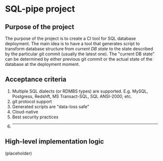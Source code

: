 # SQL-pipe project

## Purpose of the project

The purpose of the project is to create a CI tool for SQL database deployment. The main idea is to have a tool that generates script to transform database structure from *current DB state* to the state described by the particular git commit (usually the latest one).  The "current DB state" can be determined by either previous git commit or the actual state of the database at the deployment moment.

## Acceptance criteria
1. Multiple SQL dialects (or RDMBS types) are supported. E.g. MySQL, Postgress, Redshft, MS Transact-SQL, SQL ANSI-2000, etc.
2. git protocol support
3. Generated scripts are "data-loss safe"
4. Cloud-native
5. Best security practices
6.  - - - 

## High-level implementation logic
(placeholder)

